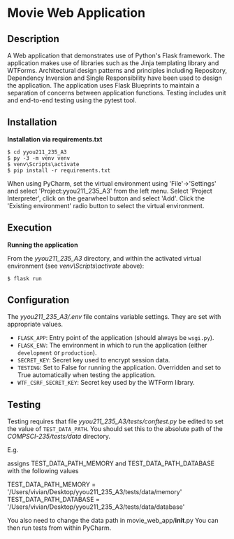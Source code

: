 # Movie Web Application

## Description

A Web application that demonstrates use of Python's Flask framework. The application makes use of libraries such as the Jinja templating library and WTForms. Architectural design patterns and principles including Repository, Dependency Inversion and Single Responsibility have been used to design the application. The application uses Flask Blueprints to maintain a separation of concerns between application functions. Testing includes unit and end-to-end testing using the pytest tool. 

## Installation

**Installation via requirements.txt**

```shell
$ cd yyou211_235_A3
$ py -3 -m venv venv
$ venv\Scripts\activate
$ pip install -r requirements.txt
```

When using PyCharm, set the virtual environment using 'File'->'Settings' and select 'Project:yyou211_235_A3' from the left menu. Select 'Project Interpreter', click on the gearwheel button and select 'Add'. Click the 'Existing environment' radio button to select the virtual environment. 
## Execution

**Running the application**

From the *yyou211_235_A3* directory, and within the activated virtual environment (see *venv\Scripts\activate* above):

````shell
$ flask run
```` 


## Configuration

The *yyou211_235_A3/.env* file contains variable settings. They are set with appropriate values.

* `FLASK_APP`: Entry point of the application (should always be `wsgi.py`).
* `FLASK_ENV`: The environment in which to run the application (either `development` or `production`).
* `SECRET_KEY`: Secret key used to encrypt session data.
* `TESTING`: Set to False for running the application. Overridden and set to True automatically when testing the application.
* `WTF_CSRF_SECRET_KEY`: Secret key used by the WTForm library.


## Testing

Testing requires that file *yyou211_235_A3/tests/conftest.py* be edited to set the value of `TEST_DATA_PATH`. You should set this to the absolute path of the *COMPSCI-235/tests/data* directory. 

E.g. 



assigns TEST_DATA_PATH_MEMORY and TEST_DATA_PATH_DATABASE with the following values

TEST_DATA_PATH_MEMORY = '/Users/vivian/Desktop/yyou211_235_A3/tests/data/memory'
TEST_DATA_PATH_DATABASE = '/Users/vivian/Desktop/yyou211_235_A3/tests/data/database'

You also need to change the data path in movie_web_app/__init__.py
You can then run tests from within PyCharm.